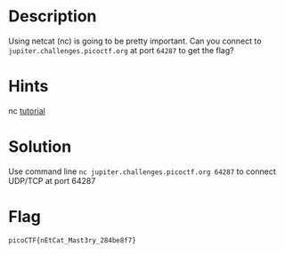 # Description

Using netcat (nc) is going to be pretty important. Can you connect to `jupiter.challenges.picoctf.org` at port `64287` to get the flag?

# Hints

nc [tutorial](https://linux.die.net/man/1/nc)

# Solution

Use command line `nc jupiter.challenges.picoctf.org 64287` to connect UDP/TCP at port 64287

# Flag
`picoCTF{nEtCat_Mast3ry_284be8f7}`